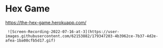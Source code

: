 # Hex Game
 
https://the-hex-game.herokuapp.com/


     ![Screen-Recording-2022-07-16-at-3](https://user-images.githubusercontent.com/62153882/179347203-4b3962ce-7b37-4d2e-afea-1ba08cfb5d17.gif)
     
 

